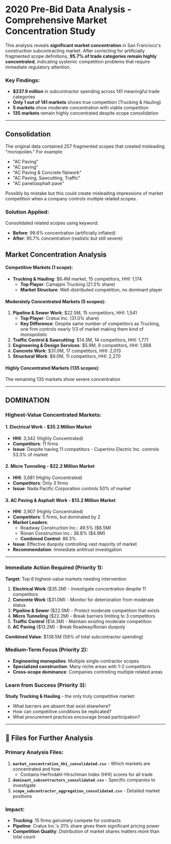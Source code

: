 # 2020 Pre-Bid Data Analysis - Comprehensive Market Concentration Study

This analysis reveals **significant market concentration** in San Francisco's construction subcontracting market. After correcting for artificially fragmented scope definitions, **95.7% of trade categories remain highly concentrated**, indicating systemic competition problems that require immediate regulatory attention.

### **Key Findings**:
- **$237.9 million** in subcontractor spending across 141 meaningful trade categories
- **Only 1 out of 141 markets** shows true competition (Trucking & Hauling)
- **5 markets** show moderate concentration with viable competition
- **135 markets** remain highly concentrated despite scope consolidation

---

## **Consolidation**

The original data contained 257  fragmented scopes that created misleading "monopolies." For example:
- "AC Paving"
- "AC paving" 
- "AC Paving & Concrete flatwork"
- "AC Paving, Sawcutting, Traffic"
- "AC panel/asphalt pave"

Possibly by mistake but this could create misleading impressions of market competition when a company controls multiple related scopes.

### **Solution Applied**:
Consolidated related scopes using keyword:
- **Before**: 99.6% concentration (artificially inflated)
- **After**: 95.7% concentration (realistic but still severe)


## **Market Concentration Analysis**

#### Competitive Markets (1 scope):
- **Trucking & Hauling**: $6.4M market, 15 competitors, HHI: 1,174
  - **Top Player**: Camajani Trucking (21.5% share)
  - **Market Structure**: Well-distributed competition, no dominant player

#### Moderately Concentrated Markets (5 scopes):
1. **Pipeline & Sewer Work**: $22.5M, 15 competitors, HHI: 1,541
   - **Top Player**: Cratus Inc. (31.0% share)
   - **Key Difference**: Despite same number of competitors as Trucking, one firm controls nearly 1/3 of market making them kind of monopolistic
2. **Traffic Control & Sawcutting**: $14.3M, 14 competitors, HHI: 1,771
3. **Engineering & Design Services**: $5.9M, 9 competitors, HHI: 1,888
4. **Concrete Work**: $31.0M, 17 competitors, HHI: 2,013
5. **Structural Work**: $9.0M, 11 competitors, HHI: 2,270

#### Highly Concentrated Markets (135 scopes):
The remaining 135 markets show severe concentration

---

## DOMINATION

### **Highest-Value Concentrated Markets**:

#### **1. Electrical Work** - $35.2 Million Market
- **HHI**: 3,342 (Highly Concentrated)
- **Competitors**: 11 firms
- **Issue**: Despite having 11 competitors - Cupertino Electric Inc. controls 53.3% of market

#### **2. Micro Tunneling** - $22.2 Million Market  
- **HHI**: 3,681 (Highly Concentrated)
- **Competitors**: Only 3 firms
- **Issue**: Nada Pacific Corporation controls 50% of market

#### **3. AC Paving & Asphalt Work** - $13.2 Million Market
- **HHI**: 3,907 (Highly Concentrated) 
- **Competitors**: 5 firms, but dominated by 2
- **Market Leaders**:
  - Roadway Construction Inc.: 49.5% ($6.5M)
  - Ronan Construction Inc.: 36.8% ($4.9M)
  - **Combined Control**: 86.3%
- **Issue**: Effective duopoly controlling vast majority of market
- **Recommendation**: Immediate antitrust investigation



---

### **Immediate Action Required (Priority 1)**:
**Target**: Top 6 highest-value markets needing intervention
1. **Electrical Work** ($35.2M) - Investigate concentration despite 11 competitors
2. **Concrete Work** ($31.0M) - Monitor for deterioration from moderate status
3. **Pipeline & Sewer** ($22.5M) - Protect moderate competition that exists
4. **Micro Tunneling** ($22.2M) - Break barriers limiting to 3 competitors
5. **Traffic Control** ($14.3M) - Maintain existing moderate competition
6. **AC Paving** ($13.2M) - Break Roadway/Ronan duopoly

**Combined Value**: $138.5M (58% of total subcontractor spending)

### **Medium-Term Focus (Priority 2)**:
- **Engineering monopolies**: Multiple single-contractor scopes
- **Specialized construction**: Many niche areas with 1-2 competitors
- **Cross-scope dominance**: Companies controlling multiple related areas

### **Learn from Success (Priority 3)**:
**Study Trucking & Hauling** - the only truly competitive market:
- What barriers are absent that exist elsewhere?
- How can competitive conditions be replicated?
- What procurement practices encourage broad participation?

---


## 📁 **Files for Further Analysis**

### **Primary Analysis Files**:
1. **`market_concentration_hhi_consolidated.csv`** - Which markets are concentrated and how 
   - Contains Herfindahl-Hirschman Index (HHI) scores for all trade
2. **`dominant_subcontractors_consolidated.csv`** - Specific companies to investigate  
3. **`scope_subcontractor_aggregation_consolidated.csv`** - Detailed market positions



### **Impact**:
- **Trucking**: 15 firms genuinely compete for contracts
- **Pipeline**: Cratus Inc.'s 31% share gives them significant pricing power
- **Competition Quality**: Distribution of market shares matters more than total count

